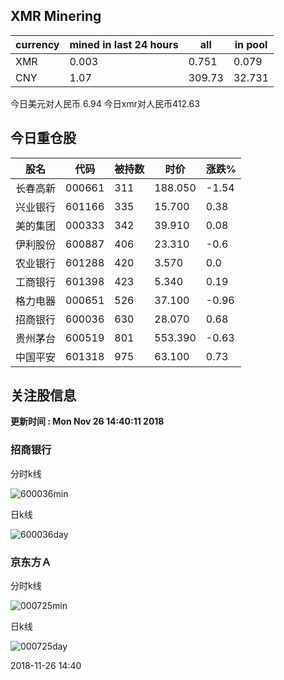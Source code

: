 ## XMR Minering

|currency|mined in last 24 hours|all|in pool|
|---|---|---|---|
|XMR|0.003|0.751|0.079|
|CNY|1.07|309.73|32.731|

今日美元对人民币 6.94	今日xmr对人民币412.63


## 今日重仓股 

|股名|代码|被持数|时价|涨跌%|
|---|---|---|---|---|
|长春高新|000661|311|188.050|-1.54|
|兴业银行|601166|335|15.700|0.38|
|美的集团|000333|342|39.910|0.08|
|伊利股份|600887|406|23.310|-0.6|
|农业银行|601288|420|3.570|0.0|
|工商银行|601398|423|5.340|0.19|
|格力电器|000651|526|37.100|-0.96|
|招商银行|600036|630|28.070|0.68|
|贵州茅台|600519|801|553.390|-0.63|
|中国平安|601318|975|63.100|0.73|

## 关注股信息
**更新时间 : Mon Nov 26 14:40:11 2018**
### 招商银行 
分时k线

![600036min](http://image.sinajs.cn/newchart/min/n/sh600036.gif)

日k线

![600036day](http://image.sinajs.cn/newchart/daily/n/sh600036.gif)

### 京东方Ａ 
分时k线

![000725min](http://image.sinajs.cn/newchart/min/n/sz000725.gif)

日k线

![000725day](http://image.sinajs.cn/newchart/daily/n/sz000725.gif)

2018-11-26 14:40
